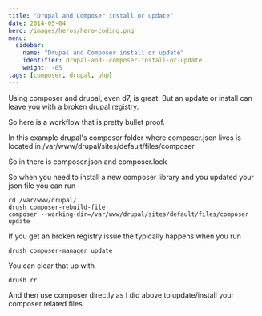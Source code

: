 ```yaml
---
title: "Drupal and Composer install or update"
date: 2014-05-04
hero: /images/heros/hero-coding.png
menu:
  sidebar:
    name: "Drupal and Composer install or update"
    identifier: drupal-and--composer-install-or-update
    weight: -65
tags: [composer, drupal, php]
---
```


Using composer and drupal, even d7, is great.
But an update or install can leave you with a broken drupal registry.

So here is a workflow that is pretty bullet proof.

In this example drupal's composer folder where composer.json lives is located in /var/www/drupal/sites/default/files/composer

So in there is composer.json and composer.lock

So when you need to install a new composer library and you updated your json file you can run

~~~
cd /var/www/drupal/
drush composer-rebuild-file
composer --working-dir=/var/www/drupal/sites/default/files/composer update
~~~

If you get an broken registry issue the typically happens when you run 

~~~
drush composer-manager update
~~~

You can clear that up with

~~~
drush rr
~~~

And then use composer directly as I did above to update/install your composer related files.
